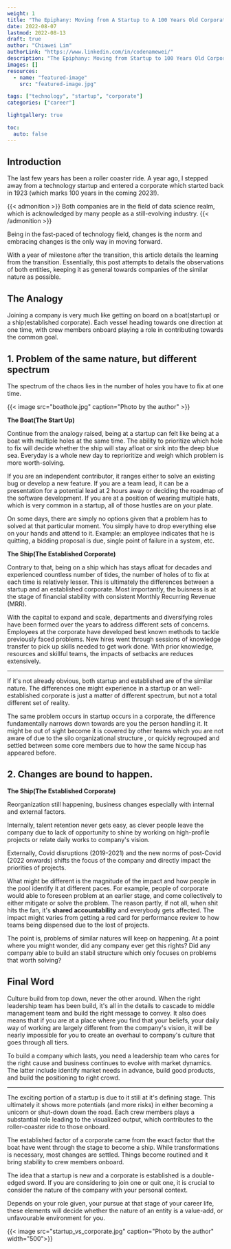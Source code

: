 ```yaml
---
weight: 1
title: "The Epiphany: Moving from A Startup to A 100 Years Old Corporate"
date: 2022-08-07
lastmod: 2022-08-13
draft: true
author: "Chiawei Lim"
authorLink: "https://www.linkedin.com/in/codenamewei/"
description: "The Epiphany: Moving from Startup to 100 Years Old Corporate"
images: []
resources:
  - name: "featured-image"
    src: "featured-image.jpg"

tags: ["technology", "startup", "corporate"]
categories: ["career"]

lightgallery: true

toc:
  auto: false
---
```


## Introduction

The last few years has been a roller coaster ride. A year ago, I stepped away from a technology startup and entered a corporate which started back in 1923 (which marks 100 years in the coming 2023!).

{{< admonition >}} Both companies are in the field of data science realm, which is acknowledged by many people as a still-evolving industry. {{< /admonition >}}

Being in the fast-paced of technology field, changes is the norm and embracing changes is the only way in moving forward.

With a year of milestone after the transition, this article details the learning from the transition. Essentially, this post attempts to details the observations of both entities, keeping it as general towards companies of the similar nature as possible.

## The Analogy

Joining a company is very much like getting on board on a boat(startup) or a ship(established corporate). Each vessel heading towards one direction at one time, with crew members onboard playing a role in contributing towards the common goal.

## 1. Problem of the same nature, but different spectrum

The spectrum of the chaos lies in the number of holes you have to fix at one time.

{{< image src="boathole.jpg" caption="Photo by the author" >}}

**The Boat(The Start Up)**

Continue from the analogy raised, being at a startup can felt like being at a boat with multiple holes at the same time. The ability to prioritize which hole to fix will decide whether the ship will stay afloat or sink into the deep blue sea. Everyday is a whole new day to reprioritize and weigh which problem is more worth-solving.

If you are an independent contributor, it ranges either to solve an existing bug or develop a new feature. If you are a team lead, it can be a presentation for a potential lead at 2 hours away or deciding the roadmap of the software development. If you are at a position of wearing multiple hats, which is very common in a startup, all of those hustles are on your plate.

On some days, there are simply no options given that a problem has to solved at that particular moment. You simply have to drop everything else on your hands and attend to it. Example: an employee indicates that he is quitting, a bidding proposal is due, single point of failure in a system, etc.

**The Ship(The Established Corporate)**

Contrary to that, being on a ship which has stays afloat for decades and experienced countless number of tides, the number of holes of to fix at each time is relatively lesser. This is ultimately the differences between a startup and an established corporate. Most importantly, the buisness is at the stage of financial stability with consistent Monthly Recurring Revenue (MRR).

With the capital to expand and scale, departments and diversifying roles have been formed over the years to address different sets of concerns. Employees at the corporate have developed best known methods to tackle previously faced problems. New hires went through sessions of knowledge transfer to pick up skills needed to get work done. With prior knowledge, resources and skillful teams, the impacts of setbacks are reduces extensively.

---

If it's not already obvious, both startup and established are of the similar nature. The differences one might experience in a startup or an well-established corporate is just a matter of different spectrum, but not a total different set of reality.

The same problem occurs in startup occurs in a corporate, the difference fundamentally narrows down towards are you the person handling it. It might be out of sight become it is covered by other teams which you are not aware of due to the silo organizational structure , or quickly regrouped and settled between some core members due to how the same hiccup has appeared before.

## 2. Changes are bound to happen.

<context>

**The Ship(The Established Corporate)**

Reorganization still happening, business changes especially with internal and external factors.

Internally, talent retention never gets easy, as clever people leave the company due to lack of opportunity to shine by working on high-profile projects or relate daily works to company's vision.

Externally, Covid disruptions (2019-2021) and the new norms of post-Covid (2022 onwards) shifts the focus of the company and directly impact the priorities of projects.

What might be different is the magnitude of the impact and how people in the pool identify it at different paces. For example, people of corporate would able to foreseen problem at an earlier stage, and come collectively to either mitigate or solve the problem. The reason partly, if not all, when shit hits the fan, it's **shared accountability** and everybody gets affected. The impact might varies from getting a red card for performance review to how teams being dispensed due to the lost of projects.

The point is, problems of similar natures will keep on happening. At a point where you might wonder, did any company ever get this rights? Did any company able to build an stabil structure which only focuses on problems that worth solving?

## Final Word

Culture build from top down, never the other around. When the right leadership team has been build, it's all in the details to cascade to middle management team and build the right message to convey. It also does means that if you are at a place where you find that your beliefs, your daily way of working are largely different from the company's vision, it will be nearly impossible for you to create an overhaul to company's culture that goes through all tiers.

To build a company which lasts, you need a leadership team who cares for the right cause and business continues to evolve with market dynamics. The latter include identify market needs in advance, build good products, and build the positioning to right crowd.

---

The exciting portion of a startup is due to it still at it's defining stage. This ultimately it shows more potentials (and more risks) in either becoming a unicorn or shut-down down the road. Each crew members plays a substantial role leading to the visualized output, which contributes to the roller-coaster ride to those onboard.

The established factor of a corporate came from the exact factor that the boat have went through the stage to become a ship. While transformations is necessary, most changes are settled. Things become routined and it bring stability to crew members onboard.

The idea that a startup is new and a corporate is established is a double-edged sword. If you are considering to join one or quit one, it is crucial to consider the nature of the company with your personal context.

Depends on your role given, your pursue at that stage of your career life, these elements will decide whether the nature of an entity is a value-add, or unfavourable environment for you.

{{< image src="startup_vs_corporate.jpg" caption="Photo by the author" width="500">}}

